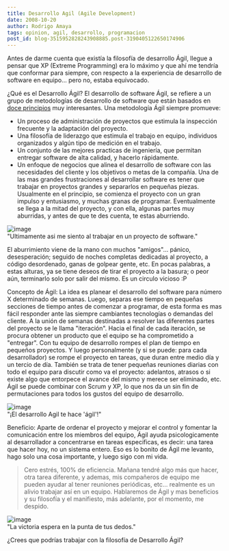 ```yaml
---
title: Desarrollo Agil (Agile Development)
date: 2008-10-20
author: Rodrigo Amaya
tags: opinion, agil, desarrollo, programacion
post_id: blog-3515952828243908885.post-3190405122650174906
---
```


Antes de darme cuenta que existía la filosofía de desarrollo Ágil, llegue a pensar que XP (Extreme Programming) era lo máximo y que ahí me tendría que conformar para siempre, con respecto a la experiencia de desarrollo de software en equipo... pero no, estaba equivocado.

¿Qué es el Desarrollo Ágil? El desarrollo de software Ágil, se refiere a un grupo de metodologías de desarrollo de software que están basados en [doce principios](https://www.agilemanifesto.org/principles.html) muy interesantes. Una metodología Ágil siempre promueve:

- Un proceso de administración de proyectos que estimula la inspección frecuente y la adaptación del proyecto.
- Una filosofía de liderazgo que estimula el trabajo en equipo, individuos organizados y algún tipo de medición en el trabajo.
- Un conjunto de las mejores practicas de ingeniería, que permitan entregar software de alta calidad, y hacerlo rápidamente.
- Un enfoque de negocios que alinea el desarrollo de software con las necesidades del cliente y los objetivos o metas de la compañía.
Una de las mas grandes frustraciones al desarrollar software es tener que trabajar en proyectos grandes y separarlos en pequeñas piezas. Usualmente en el principio, se comienza el proyecto con un gran impulso y entusiasmo, y muchas granas de programar. Eventualmente se llega a la mitad del proyecto, y con ella, algunas partes muy aburridas, y antes de que te des cuenta, te estas aburriendo.

![image](https://4.bp.blogspot.com/_ayvorITawE4/SPzj8oe7sSI/AAAAAAAABWA/_uEtG_4fE08/s320/agile+development+-+surprise.jpg)    
"Ultimamente asi me siento
al trabajar en un proyecto de software."

El aburrimiento viene de la mano con muchos "amigos"... pánico, desesperación; seguido de noches completas dedicadas al proyecto, a código desordenado, ganas de golpear gente, etc. En pocas palabras, a estas alturas, ya se tiene deseos de tirar el proyecto a la basura; o peor aún, terminarlo solo por salir del mismo. Es un circulo vicioso :P

Concepto de Ágil: La idea es planear el desarrollo del software para número X determinado de semanas. Luego, separas ese tiempo en pequeñas secciones de tiempo antes de comenzar a programar, de esta forma es mas fácil responder ante las siempre cambiantes tecnologías o demandas del cliente. A la unión de semanas destinadas a resolver las diferentes partes del proyecto se le llama "iteración". Hacia el final de cada iteración, se procura obtener un producto que el equipo se ha comprometido a "entregar". Con tu equipo de desarrollo rompes el plan de tiempo en pequeños proyectos. Y luego personalmente (y si se puede: para cada desarrollador) se rompe el proyecto en tareas, que duran entre medio día y un tercio de día. También se trata de tener pequeñas reuniones diarias con todo el equipo para discutir como va el proyecto: adelantos, atrasos o si existe algo que entorpece el avance del mismo y merece ser eliminado, etc. Ágil se puede combinar con Scrum y XP, lo que nos da un sin fin de permutaciones para todos los gustos del equipo de desarrollo.

![image](https://1.bp.blogspot.com/_ayvorITawE4/SPzj8wsfCVI/AAAAAAAABWQ/QY3wFsVBbC0/s320/poleover.jpg)    
"¡El desarrollo Agil te hace
'ágil'!"

Beneficio: Aparte de ordenar el proyecto y mejorar el control y fomentar la comunicación entre los miembros del equipo, Ágil ayuda psicologicamente al desarrollador a concentrarse en tareas especificas, es decir: una tarea que hacer hoy, no un sistema entero. Eso es lo bonito de Ágil me levanto, hago solo una cosa importante, y luego sigo con mi vida.

> Cero estrés, 100% de eficiencia.
Mañana tendré algo más que hacer, otra tarea diferente, y ademas, mis compañeros de equipo me pueden ayudar al tener reuniones periódicas, etc... realmente es un alivio trabajar así en un equipo. Hablaremos de Ágil y mas beneficios y su filosofía y el manifiesto, más adelante, por el momento, me despido.

![image](https://1.bp.blogspot.com/_ayvorITawE4/SPzj8htEROI/AAAAAAAABWI/07v4wsAvGtE/s320/DocumentationontheMove.jpg)    
"La victoria espera en la
punta de tus dedos."

¿Crees que podrías trabajar con la filosofía de Desarrollo Ágil?